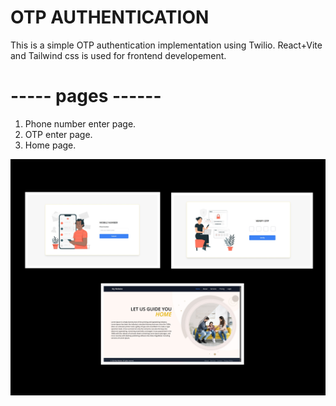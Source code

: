# OTP AUTHENTICATION

This is a simple OTP authentication implementation using Twilio.
React+Vite and Tailwind css is used for frontend developement.

# ----- pages ------
 1. Phone number enter page.
 2. OTP enter page.
 3. Home page.


![Preview of OTP Authentication](src/assets/images/collage.jpg)

